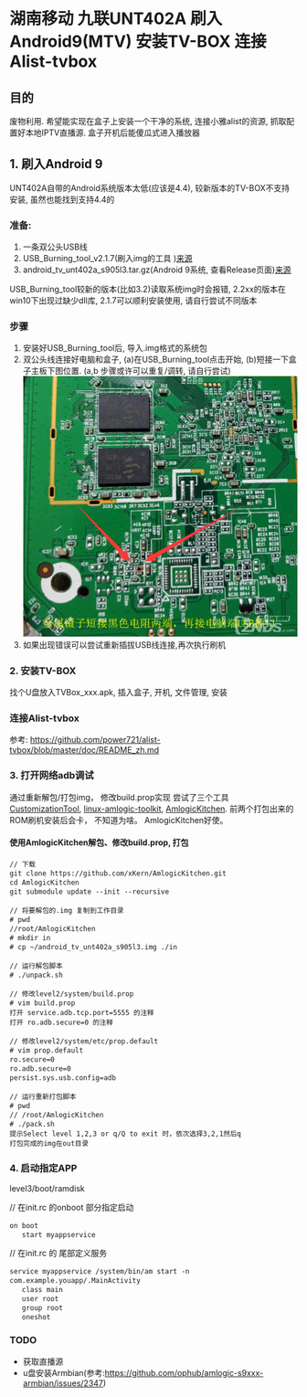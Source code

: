 # 湖南移动 九联UNT402A 刷入Android9(MTV) 安装TV-BOX 连接Alist-tvbox
## 目的
废物利用. 希望能实现在盒子上安装一个干净的系统, 连接小雅alist的资源, 抓取配置好本地IPTV直播源. 
盒子开机后能傻瓜式进入播放器
## 1. 刷入Android 9
UNT402A自带的Android系统版本太低(应该是4.4), 较新版本的TV-BOX不支持安装, 虽然也能找到支持4.4的 

### 准备:
1. 一条双公头USB线
2. USB_Burning_tool_v2.1.7(刷入img的工具 )[来源](https://androidmtk.com/download-amlogic-usb-burning-tool)
3. android_tv_unt402a_s905l3.tar.gz(Android 9系统, 查看Release页面)[来源](https://github.com/ophub/kernel/releases/tag/tools)
 
USB_Burning_tool较新的版本(比如3.2)读取系统img时会报错, 2.2xx的版本在win10下出现过缺少dll库, 2.1.7可以顺利安装使用, 请自行尝试不同版本
### 步骤
1. 安装好USB_Burning_tool后, 导入.img格式的系统包
2. 双公头线连接好电脑和盒子, (a)在USB_Burning_tool点击开始, (b)短接一下盒子主板下图位置. (a,b 步骤或许可以重复/调转, 请自行尝试) 
   ![主板](/board.png "board.png") 
3. 如果出现错误可以尝试重新插拔USB线连接,再次执行刷机

### 2. 安装TV-BOX
找个U盘放入TVBox_xxx.apk, 插入盒子, 开机, 文件管理, 安装
### 连接Alist-tvbox
参考: https://github.com/power721/alist-tvbox/blob/master/doc/README_zh.md

### 3. 打开网络adb调试
通过重新解包/打包img， 修改build.prop实现
尝试了三个工具[CustomizationTool](https://rdsoftwaregineering.wordpress.com/customization-tool/), [linux-amlogic-toolkit](https://github.com/natinusala/linux-amlogic-toolkit),  [AmlogicKitchen](https://github.com/althafvly/AmlogicKitchen). 前两个打包出来的ROM刷机安装后会卡， 不知道为啥。 AmlogicKitchen好使。 
#### 使用AmlogicKitchen解包、修改build.prop, 打包

```
// 下载
git clone https://github.com/xKern/AmlogicKitchen.git
cd AmlogicKitchen
git submodule update --init --recursive

// 将要解包的.img 复制到工作目录
# pwd
//root/AmlogicKitchen
# mkdir in
# cp ~/android_tv_unt402a_s905l3.img ./in

// 运行解包脚本
# ./unpack.sh

// 修改level2/system/build.prop
# vim build.prop
打开 service.adb.tcp.port=5555 的注释
打开 ro.adb.secure=0 的注释

// 修改level2/system/etc/prop.default
# vim prop.default
ro.secure=0
ro.adb.secure=0
persist.sys.usb.config=adb

// 运行重新打包脚本
# pwd
// /root/AmlogicKitchen
# ./pack.sh
提示Select level 1,2,3 or q/Q to exit 时，依次选择3,2,1然后q
打包完成的img在out目录
```


### 4. 启动指定APP
level3/boot/ramdisk

// 在init.rc 的onboot 部分指定启动
```
on boot
   start myappservice
```

// 在init.rc 的 尾部定义服务
```
service myappservice /system/bin/am start -n com.example.youapp/.MainActivity
   class main
   user root
   group root
   oneshot
```
### TODO
* 获取直播源
* u盘安装Armbian(参考:https://github.com/ophub/amlogic-s9xxx-armbian/issues/2347)


